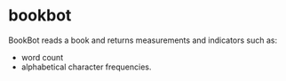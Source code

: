 # bookbot

BookBot reads a book and returns measurements and indicators such as:

- word count
- alphabetical character frequencies.
